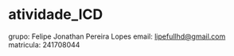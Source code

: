 # atividade_ICD


grupo: Felipe Jonathan Pereira Lopes
email: lipefullhd@gmail.com
matricula: 241708044
